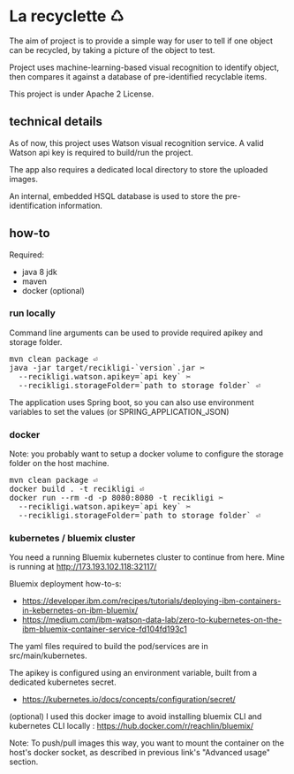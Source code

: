 # La recyclette ♺

The aim of project is to provide a simple way for user to tell if one object
can be recycled, by taking a picture of the object to test. 

Project uses machine-learning-based visual recognition to identify object,
then compares it against a database of pre-identified recyclable items.

This project is under Apache 2 License.

## technical details

As of now, this project uses Watson visual recognition service.
A valid Watson api key is required to build/run the project.

The app also requires a dedicated local directory to store the uploaded images.

An internal, embedded HSQL database is used to store the pre-identification information.

## how-to

Required:
* java 8 jdk
* maven
* docker (optional)

### run locally

Command line arguments can be used to provide required apikey and storage folder.
<pre>mvn clean package ⏎
java -jar target/recikligi-`version`.jar ✂
  --recikligi.watson.apikey=`api key` ✂ 
  --recikligi.storageFolder=`path to storage folder` ⏎</pre>

The application uses Spring boot, so you can also use environment variables to
set the values (or SPRING_APPLICATION_JSON)

### docker
Note: you probably want to setup a docker volume to configure the storage folder
on the host machine.

<pre>mvn clean package ⏎
docker build . -t recikligi ⏎
docker run --rm -d -p 8080:8080 -t recikligi ✂
  --recikligi.watson.apikey=`api key` ✂ 
  --recikligi.storageFolder=`path to storage folder` ⏎</pre>

### kubernetes / bluemix cluster
You need a running Bluemix kubernetes cluster to continue from here.
Mine is running at http://173.193.102.118:32117/

Bluemix deployment how-to-s:
* https://developer.ibm.com/recipes/tutorials/deploying-ibm-containers-in-kebernetes-on-ibm-bluemix/
* https://medium.com/ibm-watson-data-lab/zero-to-kubernetes-on-the-ibm-bluemix-container-service-fd104fd193c1

The yaml files required to build the pod/services are in src/main/kubernetes.

The apikey is configured using an environment variable, built from a
dedicated kubernetes secret.
* https://kubernetes.io/docs/concepts/configuration/secret/

(optional) I used this docker image to avoid installing bluemix CLI and
kubernetes CLI locally : https://hub.docker.com/r/reachlin/bluemix/

Note: To push/pull images this way, you want to mount the container on
the host's docker socket, as described in previous link's "Advanced usage"
section.